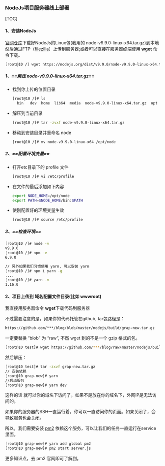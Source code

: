 ### NodeJs项目服务器线上部署

[TOC]

#### 1、安装NodeJs

[官网仓库](https://nodejs.org/dist/v9.9.0/)下载好NodeJs的Linux包(我用的 node-v9.9.0-linux-x64.tar.gz)到本地然后通过FTP（[filezilla](https://filezilla-project.org/)）上传到服务器;或者可以直接在服务器终端使用 **wget** 命令下载。

```bash
[root@10 /] wget https://nodejs.org/dist/v9.9.0/node-v9.9.0-linux-x64.tar.gz
```



##### 1、==解压 node-v9.9.0-linux-x64.tar.gz==

* 找到你上传的位置目录

  ```bash
  [root@10 /]# ls
    bin   dev  home  lib64  media  node-v9.9.0-linux-x64.tar.gz  opt  ...
  ```
  
* 解压到当前目录

  ```bash
  [root@10 /]# tar -zvxf node-v9.9.0-linux-x64.tar.gz
  ```

* 移动到安装目录并重命名 node

  ```bash
  [root@10 /]# mv node-v9.9.0-linux-x64 /opt/node
  ```

  

##### 2、==配置环境变量==

* 打开etc目录下的 profile 文件

  ```bash
  [root@10 /]# vi /etc/profile
  ```

* 在文件的最后添加如下内容

  ```bash
  export NODE_HOME=/opt/node
  export PATH=$NODE_HOME/bin:$PATH
  ```

* 使刚配置好的环境变量生效

  ```bash
  [root@10 /]# source /etc/profile
  ```

##### 3、==检查环境==

```bash
[root@10 /]# node -v
v9.9.0
[root@10 /]# npm -v
6.9.0

// 另外如果我们习惯使用 yarn, 可以安装 yarn
[root@10 /]# npm i yarn -g
....
[root@10 /]# yarn -v
1.16.0
```



#### 2、项目上传到 域名配置文件目录(比如 wwwroot)

我直接用服务器命令 **wget**下载代码到服务器

不过需要注意的是，如果你的代码托管在github,  tar包路径是：

```bash
https://github.com/***/blog/blob/master/nodejs/build/grap-new.tar.gz
```

一定要替换 “blob” 为 “raw”, 不然 wget 到的不是一个 gzip 格式的包。

```bash
[root@10 test]# wget https://github.com/***/blog/raw/master/nodejs/build/grap-new.tar.gz
```

然后解压：

```bash
[root@10 test]# tar -zxvf grap-new.tar.gz
// 安装依赖
[root@10 grap-new]# yarn
//启动服务
[root@10 grap-new]# yarn dev
```

这样的话 就可以你的域名下访问了，如果不是放在你的域名下，外网IP是无法访问的。

如果你的服务器的SSH一直运行着，你可以一直访问你的页面。如果关闭了，会导致服务也会关闭。

所以，我们需要安装 [pm2]([http://pm2.keymetrics.io/](http://pm2.keymetrics.io/)) 依赖这个服务，可以让我们的任务一直运行在service里面。

```bash
[root@10 grap-new]# yarn add global pm2
[root@10 grap-new]# pm2 start server.js
```

更多知识点，去 pm2 官网即可了解到。
